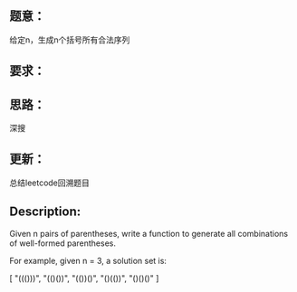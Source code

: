 ## 题意：
给定n，生成n个括号所有合法序列

## 要求：


## 思路：
深搜

## 更新：
总结leetcode回溯题目

## Description:
Given n pairs of parentheses, write a function to generate all combinations of well-formed parentheses.

For example, given n = 3, a solution set is:

[
  "((()))",
  "(()())",
  "(())()",
  "()(())",
  "()()()"
]

